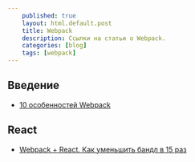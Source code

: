 ```yaml
---
    published: true
    layout: html.default.post
    title: Webpack
    description: Ссылки на статьи о Webpack.
    categories: [blog]
    tags: [webpack]
---
```


## Введение
*   [10 особенностей Webpack](https://habrahabr.ru/company/plarium/blog/309230/)

## React
*   [Webpack + React. Как уменьшить бандл в 15 раз](https://habrahabr.ru/post/308926/)

